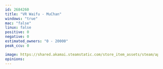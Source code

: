 ```yaml
---
id: 2684260
title: "VR Waifu - MuChan"
windows: "true"
mac: "false"
linux: false
positive: 0
negative: 0
estimated_owners: "0 - 20000"
peak_ccu: 0

image: https://shared.akamai.steamstatic.com/store_item_assets/steam/apps/2684260/header.jpg?t=1705564680
opinions:
---
```

